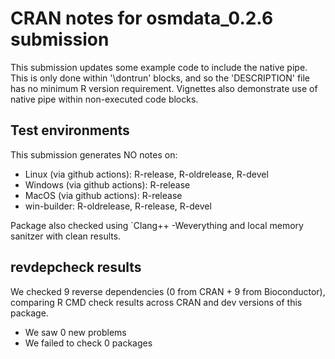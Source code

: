 # CRAN notes for osmdata_0.2.6 submission

This submission updates some example code to include the native pipe. This is only done within '\dontrun' blocks, and so the 'DESCRIPTION' file has no minimum R version requirement. Vignettes also demonstrate use of native pipe within non-executed code blocks.

## Test environments

This submission generates NO notes on:

* Linux (via github actions): R-release, R-oldrelease, R-devel
* Windows (via github actions): R-release
* MacOS (via github actions): R-release
* win-builder: R-oldrelease, R-release, R-devel

Package also checked using `Clang++ -Weverything and local memory sanitzer with clean results.

## revdepcheck results

We checked 9 reverse dependencies (0 from CRAN + 9 from Bioconductor), comparing R CMD check results across CRAN and dev versions of this package.

 * We saw 0 new problems
 * We failed to check 0 packages
